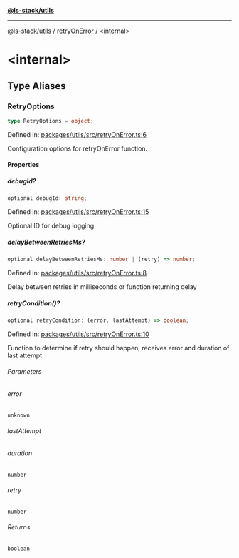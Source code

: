 [**@ls-stack/utils**](../README.md)

***

[@ls-stack/utils](../modules.md) / [retryOnError](README.md) / \<internal\>

# \<internal\>

## Type Aliases

### RetryOptions

```ts
type RetryOptions = object;
```

Defined in: [packages/utils/src/retryOnError.ts:6](https://github.com/lucasols/utils/blob/main/packages/utils/src/retryOnError.ts#L6)

Configuration options for retryOnError function.

#### Properties

##### debugId?

```ts
optional debugId: string;
```

Defined in: [packages/utils/src/retryOnError.ts:15](https://github.com/lucasols/utils/blob/main/packages/utils/src/retryOnError.ts#L15)

Optional ID for debug logging

##### delayBetweenRetriesMs?

```ts
optional delayBetweenRetriesMs: number | (retry) => number;
```

Defined in: [packages/utils/src/retryOnError.ts:8](https://github.com/lucasols/utils/blob/main/packages/utils/src/retryOnError.ts#L8)

Delay between retries in milliseconds or function returning delay

##### retryCondition()?

```ts
optional retryCondition: (error, lastAttempt) => boolean;
```

Defined in: [packages/utils/src/retryOnError.ts:10](https://github.com/lucasols/utils/blob/main/packages/utils/src/retryOnError.ts#L10)

Function to determine if retry should happen, receives error and duration of last attempt

###### Parameters

###### error

`unknown`

###### lastAttempt

###### duration

`number`

###### retry

`number`

###### Returns

`boolean`
